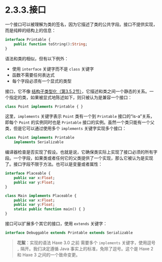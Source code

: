 # 2.3.3.接口

一个接口可以被理解为类的签名，因为它描述了类的公共字段。接口不提供实现，而是纯粹的结构上的信息：

```haxe
interface Printable {
    public function toString():String;
} 
```

语法和类的相似，但有以下例外：

- 使用 `interface` 关键字而不是 `class` 关键字
- 函数不需要任何表达式
- 每个字段必须有一个显式的类型

接口，它不像 [结构子类型化（第3.5.2节）](http:///#)，它描述和类之间一个静态的关系。一个指定的类，如果被显式地陈述如下，则只被认为是兼容一个接口：

```haxe
class Point implements Printable { }
```

这里，`implements` 关键字表示 `Point` 类有一个到 `Printable` 接口的“is-a”关系，即每个 `Point` 的实例同时也是 `Printable` 接口的实例。虽然一个类只能有一个父类，但是它可以通过使用多个 `implements` 关键字实现多个接口：

```haxe
class Point implements Printable 
    implements Serializable 
```

编译器检查是否实现了假设。也就是说，它确保类实际上实现了接口必须的所有字段。一个字段，如果类或者任何它的父类提供了一个实现，那么它被认为是实现了。接口字段不限于方法。也可以是变量或者属性：

```haxe
interface Placeable { 
    public var x:Float; 
    public var y:Float; 
}

class Main implements Placeable {
    public var x:Float;
    public var y:Float; 
    static public function main() { }
} 
```

接口可以扩展多个其它的接口，使用 `extends` 关键字：

```haxe
interface Debuggable extends Printable extends Serializable
```

> **花絮**：实现的语法
>  Haxe 3.0 之前 需要多个 `implements` 关键字，使用逗号 `,` 隔开。我们决定遵循 Java 事实上的标准，免除了逗号。这个是 Haxe 2 和 Haxe 3 之间的一个致命变更。
